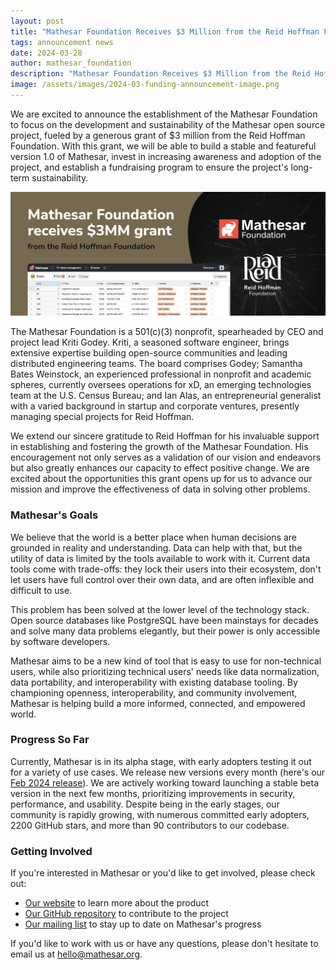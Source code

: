 ```yaml
---
layout: post
title: "Mathesar Foundation Receives $3 Million from the Reid Hoffman Foundation to Advance Data Collaboration"
tags: announcement news
date: 2024-03-28
author: mathesar_foundation
description: "Mathesar Foundation Receives $3 Million from the Reid Hoffman Foundation to Advance Data Collaboration"
image: /assets/images/2024-03-funding-announcement-image.png
---
```


We are excited to announce the establishment of the Mathesar Foundation to focus on the development and sustainability of the Mathesar open source project, fueled by a generous grant of $3 million from the Reid Hoffman Foundation. With this grant, we will be able to build a stable and featureful version 1.0 of Mathesar, invest in increasing awareness and adoption of the project, and establish a fundraising program to ensure the project's long-term sustainability.

![image](/assets/images/2024-03-funding-announcement-image.png)

The Mathesar Foundation is a 501(c)(3) nonprofit, spearheaded by CEO and project lead Kriti Godey. Kriti, a seasoned software engineer, brings extensive expertise building open-source communities and leading distributed engineering teams. The board comprises Godey; Samantha Bates Weinstock, an experienced professional in nonprofit and academic spheres, currently oversees operations for xD, an emerging technologies team at the U.S. Census Bureau; and Ian Alas, an entrepreneurial generalist with a varied background in startup and corporate ventures, presently managing special projects for Reid Hoffman.

We extend our sincere gratitude to Reid Hoffman for his invaluable support in establishing and fostering the growth of the Mathesar Foundation. His encouragement not only serves as a validation of our vision and endeavors but also greatly enhances our capacity to effect positive change. We are excited about the opportunities this grant opens up for us to advance our mission and improve the effectiveness of data in solving other problems.

### Mathesar's Goals

We believe that the world is a better place when human decisions are grounded in reality and understanding. Data can help with that, but the utility of data is limited by the tools available to work with it. Current data tools come with trade-offs: they lock their users into their ecosystem, don't let users have full control over their own data, and are often inflexible and difficult to use. 

This problem has been solved at the lower level of the technology stack. Open source databases like PostgreSQL have been mainstays for decades and solve many data problems elegantly, but their power is only accessible by software developers.

Mathesar aims to be a new kind of tool that is easy to use for non-technical users, while also prioritizing technical users' needs like data normalization, data portability, and interoperability with existing database tooling. By championing openness, interoperability, and community involvement, Mathesar is helping build a more informed, connected, and empowered world.

### Progress So Far

Currently, Mathesar is in its alpha stage, with early adopters testing it out for a variety of use cases. We release new versions every month (here's our [Feb 2024 release](https://docs.mathesar.org/releases/0.1.5/)). We are actively working toward launching a stable beta version in the next few months, prioritizing improvements in security, performance, and usability. Despite being in the early stages, our community is rapidly growing, with numerous committed early adopters, 2200 GitHub stars, and more than 90 contributors to our codebase.

### Getting Involved

If you're interested in Mathesar or you'd like to get involved, please check out:

-   [Our website](https://mathesar.org/) to learn more about the product
-   [Our GitHub repository](https://github.com/mathesar-foundation/mathesar) to contribute to the project
-   [Our mailing list](https://mathesar.org/mailing-list.html) to stay up to date on Mathesar's progress

If you'd like to work with us or have any questions, please don't hesitate to email us at <hello@mathesar.org>.
